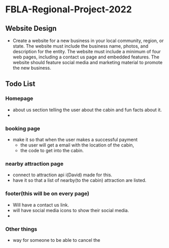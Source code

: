 # FBLA-Regional-Project-2022

## Website Design
- Create a website for a new business in your local community, region, or state. The
website must include the business name, photos, and description for the entity. The
website must include a minimum of four web pages, including a contact us page and
embedded features. The website should feature social media and marketing material to
promote the new business.

## Todo List

### Homepage
- about us section telling the user about the cabin and fun facts about it.
- 


### booking page

- make it so that when the user makes a successful payment
  - the user will get a email with the location of the cabin,
  - the code to get into the cabin.



### nearby attraction page
- connect to attraction api i(David) made for this.
- have it so that a list of nearby(to the cabin) attraction are listed.

### footer(this will be on every page)
- Will have a contact us link.
- will have social media icons to show their social media.
- 

### Other things
- way for someone to be able to cancel the 